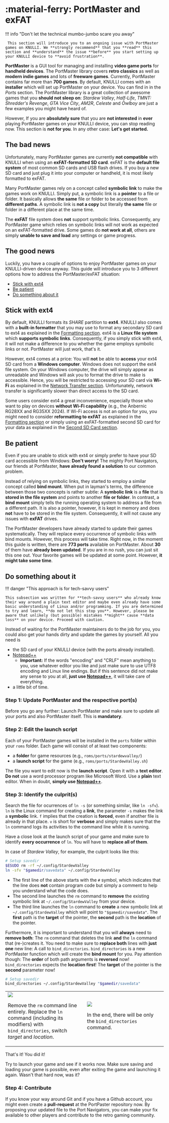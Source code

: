 # :material-ferry: PortMaster and exFAT

!!! info "Don't let the technical mumbo-jumbo scare you away"

     This section will introduce you to an ongoing issue with PortMaster games on KNULLI. We **strongly recommend** that you **read** this section and **understand** the issue **before** you start setting up your KNULLI device to **avoid frustration**.

**PortMaster** is a GUI tool for managing and installing **video game ports** for **handheld devices**. The PortMaster library covers **retro classics** as well as **modern indie games** and lots of **freeware games**. Currently, PortMaster contains far more than **700 games**. By default, KNULLI comes with an **installer** which will set up PortMaster on your device. You can find in in the *Ports* section. The PortMaster library is a great collection of awesome games that you **should not sleep on**: *Stardew Valley*, *Half-Life*, *TMNT: Shredder's Revenge*, *GTA Vice City*, *AM2R*, *Celeste* and *Owlboy* are just a few examples you might have heard of.

However, If you are **absolutely sure** that you are **not interested** in **ever** playing PortMaster games on your KNULLI device, you can stop reading now. This section is **not for you**. In any other case: **Let's get started.**

## The bad news

Unfortunately, many PortMaster games are currently **not compatible** with KNULLI when using an **exFAT-formatted SD card**. exFAT is the **default file system** of most common SD cards and USB flash drives. If you buy a new SD card and just plug it into your computer or handheld, it is most likely formatted to exFAT.

Many PortMaster games rely on a concept called **symbolic link** to make the games work on KNULLI. Simply put, a symbolic link is a **pointer** to a file or folder. It basically allows **the same** file or folder to be accessed from **different paths**. A symbolic link is **not a copy** but literally **the same** file or folder in a different place at the same time.

The **exFAT** file system does **not** support symbolic links. Consequently, any PortMaster game which relies on symbolic links will not work as expected on an exFAT-formatted drive. Some games do **not work at all**, others are simply **unable to save and load** any settings or game progress.

## The good news

Luckily, you have a couple of options to enjoy PortMaster games on your KNULLI-driven device anyway. This guide will introduce you to 3 different options how to address the PortMaster/exFAT situation:

* [Stick with ext4](#stick-with-ext4)
* [Be patient](#be-patient)
* [Do something about it](#do-something-about-it)

## Stick with ext4

By default, KNULLI formats its *SHARE* partition to **ext4**. KNULLI also comes with a **built-in formatter** that you may use to format any secondary SD card to ext4 as explained in the [Formatting section](../../play/add-games/formatting). ext4 is a **Linux file system** which **supports symbolic links**. Consequently, if you simply stick with ext4, it will not make a difference to you whether the game employs symbolic links or not. PortMaster will just work, that's it.

However, ext4 comes at a price: You will **not** be able to **access** your ext4 SD card from a **Windows computer**. Windows does not support the ext4 file system. On your Windows computer, the drive will simply appear as unreadable and Windows will ask you to format the drive to make is accessible. Hence, you will be restricted to accessing your SD card via **Wi-Fi** as explained in the [Network Transfer section](../../play/add-games/network-transfer). Unfortunately, network transfer is significantly slower than direct access to the SD card.

Some users consider ext4 a great inconvenience, especially those who want to play on devices **without Wi-Fi capability** (e.g., the Anbernic RG28XX and RG35XX 2024). If Wi-Fi access is not an option for you, you might need to consider **reformatting to exFAT** as explained in the [Formatting section](../../play/add-games/formatting) or simply using an exFAT-formatted second SD card for your data as explained in the [Second SD Card section](../../play/add-games/second-sd-card).

## Be patient

Even if you are unable to stick with ext4 or simply prefer to have your SD card accessible from Windows: **Don't worry!** The mighty Port Navigators, our friends at PortMaster, **have already found a solution** to our common problem.

Instead of relying on symbolic links, they started to employ a similar concept called **bind mount**. When put in layman's terms, the difference between those two concepts is rather subtle: A **symbolic link** is a **file** that is **stored in the file system** and points to another **file or folder**. In contrast, a **bind mount** simply tells the running operating system to address a file from a different path. It is also a pointer, however, it is kept in memory and does **not** have to be stored in the file system. Consequently, it will not cause any issues with **exFAT** drives.

The PortMaster developers have already started to update their games systematically. They will replace every occurrence of symbolic links with bind mounts. However, this process will take time. Right now, in the moment this guide is written, there are **773 ports** available on PortMaster. About **30** of them have **already been updated**. If you are in no rush, you can just sit this one out. Your favorite games will be updated at some point. However, **it might take some time**.

## Do something about it

!!! danger "This approach is for tech-savvy users"

    This subsection was written for **tech-savvy users** who already know their way around a plain text editor and maybe even already have some basic understanding of Linux and/or programming. If you are determined to try and learn, **do not let this stop you**. However, please be aware that unlikely (but possible) mistakes **might** cause **data loss** on your device. Proceed with caution.

Instead of waiting for the PortMaster maintainers do to the job for you, you could also get your hands dirty and update the games by yourself. All you need is

* the SD card of your KNULLI device (with the ports already installed).
* [Notepad++](https://notepad-plus-plus.org)
    * **Important:** If the words "encoding" and "CRLF" mean anything to you, use whatever editor you like and just make sure to use UTF8 encoding and Linux line endings. But if this sentence did not make any sense to you at all, **just use [Notepad++](https://notepad-plus-plus.org)**, it will take care of everything.
* a little bit of time.

### Step 1: Update PortMaster and the respective port(s)

Before you go any further: Launch PortMaster and make sure to update all your ports and also PortMaster itself. This is **mandatory**.

### Step 2: Edit the launch script

Each of your PortMaster games will be installed in the `ports` folder within your `roms` folder. Each game will consist of at least two components:

* a **folder** for game resources (e.g., `roms/ports/stardewvalley/`)
* a **launch script** for the game (e.g., `roms/ports/StardewValley.sh`)

The file you want to edit now is the **launch script**. Open it with a **text editor**. **Do not** use a word processor program like Microsoft Word. Use a **plain** text editor. When in doubt, **simply use [Notepad++](https://notepad-plus-plus.org)**.

### Step 3: Identify the culprit(s)

Search the file for ocurrences of `ln -s` (or something similar, like `ln -sfv`). `ln` is the Linux command for creating a **link**, the parameter `-s` makes the link a **symbolic** link. `f` implies that the creation is **forced**, even if another file is already in that place. `v` is short for **verbose** and simply makes sure that the `ln` command logs its activities to the command line while it is running.

Have a close look at the launch script of your game and make sure to identify **every occurrence** of `ln`. You will have to **replace all of them**.

In case of *Stardew Valley*, for example, the culprit looks like this:

``` bash
# Setup savedir
$ESUDO rm -rf ~/.config/StardewValley
ln -sfv "$gamedir/savedata" ~/.config/StardewValley
```

* The first line of the above starts with the `#` symbol, which indicates that the line does **not** contain program code but simply a comment to help you understand what the code does.
* The second line launches the `rm` command to **remove** the existing symbolic link at `~/.config/StardewValley` from your device.
* The third line launches the `ln` command to **create** a new symbolic link at `~/.config/StardewValley` which will point to `"$gamedir/savedata"`. The **first** path is the **target** of the pointer, the **second** path is the **location** of the pointer.

Furthermore, it is important to understand that you will **always** need to **remove both**: The `rm` command that deletes the link **and** the `ln` command that (re-)creates it. You need to make sure to **replace both** lines with **just one** new line: A call to `bind_directories`. `bind_directories` is a new PortMaster function which will create the **bind mount** for you. Pay attention though: The **order** of both path arguments is **reversed** now! `bind_directories` expects the **location first**! The **target** of the pointer is the **second** parameter now!

``` bash
# Setup savedir
bind_directories ~/.config/StardewValley "$gamedir/savedata"
```

<table>
	<tr>
		<td width="50%">
			<img src="/_inc/images/guides/portmaster-and-exfat/bind-directories-001.png">
			<p>Remove the <code>rm</code> command line entirely. Replace the <code>ln</code> command (including its modifiers) with <code>bind_directories</code>, switch <em>target</em> and <em>location</em>.</p>
		</td>
		<td width="50%">
			<img src="/_inc/images/guides/portmaster-and-exfat/bind-directories-002.png">
	    	<p>In the end, there will be only the <code>bind_directories</code> command.</p>
		</td>
	</tr>
</table>

That's it! You did it!

Try to launch your game and see if it works now. Make sure saving and loading your game is possible, even after exiting the game and launching it again. Wasn't that hard now, was it?

### Step 4: Contribute

If you know your way around Git and if you have a Github account, you might even create a **pull-request** at the PortPaster repository now. By proposing your updated file to the Port Navigators, you can make your fix available to other players and contribute to the retro gaming community.
